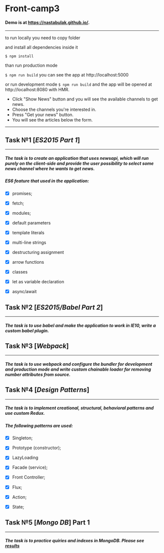 # Front-camp3

#### Demo is at https://nastabulak.github.io/.
***
to run locally you need to copy folder

and install all dependencies inside it

`$ npm install`

than run production mode

`$ npm run build`
 you can see the app at http://localhost:5000

or run development mode
`$ npm run build`
and the app will be opened at http://localhost:8080 with HMR.

* Click "Show News" button and you will see the available channels to get news.
* Choose the channels you're interested in.
* Press "Get your news" button. 
* You will see the articles below the form.
***
## Task №1 [*ES2015 Part 1*]
***
##### The task is to create an application that uses newsapi, which will run purely on the client-side and provide the user possibility to select some news channel where he wants to get news. 

##### ES6 feature that used in the application:
- [x] promises;
- [x] fetch;
- [x] modules;
- [x] default parameters
- [x] template literals
- [x] multi-line strings
- [x] destructuring assignment
- [x] arrow functions
- [x] classes
- [x] let as variable declaration
- [x] async/await


## Task №2 [*ES2015/Babel Part 2*]
***
##### The task is to use babel and make the application to work in IE10, write a custom babel plugin.


## Task №3 [*Webpack*]
***
##### The task is to use webpack and configure the bundler for development and production mode and write custom chainable loader for removing number attributes from source.

## Task №4 [*Design Patterns*]
***
##### The task is to implement creational, structural, behavioral patterns and use custom Redux.
##### The following patterns are used:

- [x] Singleton;
- [x] Prototype (constructor);

- [x] LazyLoading
- [x] Facade (service);
- [x] Front Controller;

- [x] Flux;
- [x] Action;
- [x] State;

## Task №5 [*Mongo DB*] Part 1
***
##### The task is to practice quiries and indexes in MongoDB. Please see [results](.\mongo\readme.md)
